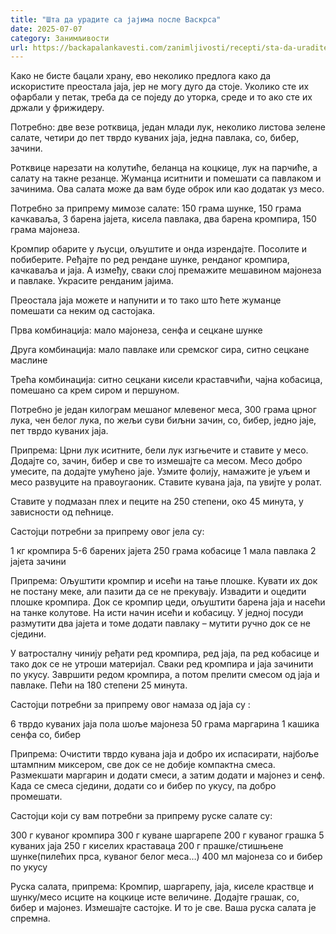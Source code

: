 ```yaml
---
title: "Шта да урадите са јајима после Васкрса"
date: 2025-07-07
category: Занимљивости
url: https://backapalankavesti.com/zanimljivosti/recepti/sta-da-uradite-sa-jajima-posl2/
---
```


Како не бисте бацали храну, ево неколико предлога како да искористите преостала јаја, јер не могу дуго да стоје. Уколико сте их офарбали у петак, треба да се поједу до уторка, среде и то ако сте их држали у фрижидеру.

Потребно: две везе ротквица, један млади лук, неколико листова зелене салате, четири до пет тврдо куваних јаја, једна павлака, со, бибер, зачини.

Ротквице нарезати на колутиће, беланца на коцкице, лук на парчиће, а салату на такне резанце. Жуманца иситнити и помешати са павлаком и зачинима. Ова салата може да вам буде оброк или као додатак уз месо.

Потребно за припрему мимозе салате: 150 грама шунке, 150 грама качкаваља, 3 барена јајета, кисела павлака, два барена кромпира, 150 грама мајонеза.

Кромпир обарите у љусци, ољуштите и онда изрендајте. Посолите и побиберите. Ређајте по ред рендане шунке, ренданог кромпира, качкаваља и јаја. А између, сваки слој премажите мешавином мајонеза и павлаке. Украсите ренданим јајима.

Преостала јаја можете и напунити и то тако што ћете жуманце помешати са неким од састојака.

Прва комбинација: мало мајонеза, сенфа и сецкане шунке

Друга комбинација: мало павлаке или сремског сира, ситно сецкане маслине

Трећа комбинација: ситно сецкани кисели краставчићи, чајна кобасица, помешано са крем сиром и першуном.

Потребно је један килограм мешаног млевеног меса, 300 грама црног лука, чен белог лука, по жељи суви биљни зачин, со, бибер, једно јаје, пет тврдо куваних јаја.

Припрема:
Црни лук иситните, бели лук изгњечите и ставите у месо. Додајте со, зачин, бибер и све то измешајте са месом. Месо добро умесите, па додајте умућено јаје. Узмите фолију, намажите је уљем и месо развуците на правоугаоник. Ставите кувана јаја, па увијте у ролат.

Ставите у подмазан плех и пеците на 250 степени, око 45 минута, у зависности од пећнице.

Састојци потребни за припрему овог јела су:

1 кг кромпира
5-6 барених јајета
250 грама кобасице
1 мала павлака
2 јајета
зачини

Припрема: Ољуштити кромпир и исећи на тање плошке. Кувати их док не постану меке, али пазити да се не прекувају. Извадити и оцедити плошке кромпира. Док се кромпир цеди, ољуштити барена јаја и насећи на танке колутове. На исти начин исећи и кобасицу. У једној посуди размутити два јајета и томе додати павлаку – мутити ручно док се не сједини.

У ватросталну чинију ређати ред кромпира, ред јаја, па ред кобасице и тако док се не утроши материјал. Сваки ред кромпира и јаја зачинити по укусу. Завршити редом кромпира, а потом прелити смесом од јаја и павлаке. Пећи на 180 степени 25 минута.

Састојци потребни за припрему овог намаза од јаја су :

6 тврдо куваних јаја
пола шоље мајонеза
50 грама маргарина
1 кашика сенфа
со, бибер

Припрема: Очистити тврдо кувана јаја и добро их испасирати, најбоље штампним миксером, све док се не добије компактна смеса. Размекшати маргарин и додати смеси, а затим додати и мајонез и сенф. Када се смеса сједини, додати со и бибер по укусу, па добро промешати.

Састојци који су вам потребни за припрему руске салате су:

300 г куваног кромпира
300 г куване шаргарепе
200 г куваног грашка
5 куваних јаја
250 г киселих краставаца
200 г прашке/стишњене шунке(пилећих прса, куваног белог меса…)
400 мл мајонеза
со и бибер по укусу

Руска салата, припрема:
Кромпир, шаргарепу, јаја, киселе краствце и шунку/месо исците на коцкице исте величине.
Додајте грашак, со, бибер и мајонез. Измешајте састојке. И то је све.
Ваша руска салата је спремна.
